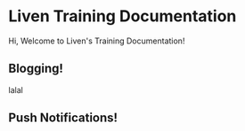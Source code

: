 # Liven Training Documentation
Hi, Welcome to Liven's Training Documentation!
## Blogging!
lalal
## Push Notifications!
